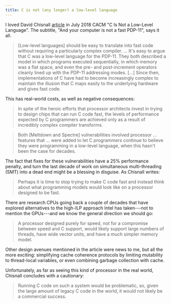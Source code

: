 ```yaml
---
title: C is not (any longer) a low-level language
---
```


I loved David Chisnall [article][] in July 2018 CACM "C Is Not a Low-Level
Language". The subtitle, "And your computer is not a fast PDP-11", says it all.

> [Low-level languages] should be easy to translate into fast code without
> requiring a particularly complex compiler. … It's easy to argue that C was a
> low-level language for the PDP-11. They both described a model in which
> programs executed sequentially, in which memory was a flat space, and even the
> pre- and post-increment operators cleanly lined up with the PDP-11 addressing
> modes. [...] Since then, implementations of C have had to become increasingly
> complex to maintain the illusion that C maps easily to the underlying hardware
> and gives fast code.

This has real-world costs, as well as negative consequences:


> In spite of the heroic efforts that processor architects invest in trying to
  design chips that can run C code fast, the levels of performance expected by C
  programmers are achieved only as a result of incredibly complex compiler
  transforms.
  
> Both [Meltdown and Spectre] vulnerabilities involved processor … features that
> … were added to let C programmers continue to believe they were programming in
> a low-level language, when this hasn't been the case for decades.

The fact that fixes for these vulnerabilities have a 25% performance penalty,
and turn the last decade of work on simultaneous multi-threading (SMT) into a
dead end might be a blessing in disguise. As Chisnall writes:

> Perhaps it is time to stop trying to make C code fast and instead think about
> what programming models would look like on a processor designed to be fast.

There are research CPUs going back a couple of decades that have explored
alternatives to the high-ILP approach Intel has taken---not to mention the
GPUs---and we know the general direction we should go:

> A processor designed purely for speed, not for a compromise between speed and
> C support, would likely support large numbers of threads, have wide vector
> units, and have a much simpler memory model. 

Other design avenues mentioned in the article were news to me, but all the more
exciting: simplifying cache coherence protocols by limiting mutability to
thread-local variables, or even combining garbage collection with cache.

Unfortunately, as far as seeing this kind of processor in the real world,
Chisnall concludes with a cautionary:

> Running C code on such a system would be problematic, so, given the large
> amount of legacy C code in the world, it would not likely be a commercial
> success.

[article]: https://cacm.acm.org/magazines/2018/7/229036-c-is-not-a-low-level-language/fulltext

